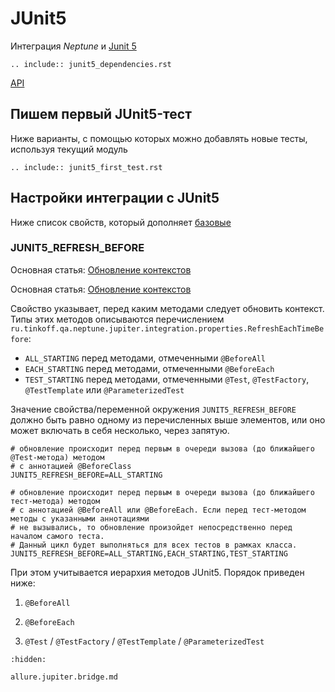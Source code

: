 # JUnit5

Интеграция _Neptune_ и [Junit 5](https://junit.org/junit5/docs/current/user-guide/)

```{eval-rst}
.. include:: junit5_dependencies.rst
```

[API](https://tinkoff.github.io/neptune/jupiter.integration/index.html)

## Пишем первый JUnit5-тест

Ниже варианты, с помощью которых можно добавлять новые тесты, используя текущий модуль

```{eval-rst}
.. include:: junit5_first_test.rst
```

## Настройки интеграции с JUnit5

Ниже список свойств, который дополняет [базовые](./../../quick_start/settings/index.md)

### JUNIT5_REFRESH_BEFORE

Основная статья: [Обновление контекстов](./../../core/steps/context/refresh.rst)

Основная статья: [Обновление контекстов](./../../core/steps/context/refresh.rst)

Свойство указывает, перед каким методами следует обновить контекст. Типы этих методов описываются
перечислением `ru.tinkoff.qa.neptune.jupiter.integration.properties.RefreshEachTimeBefore`:

- `ALL_STARTING` перед методами, отмеченными `@BeforeAll`
- `EACH_STARTING` перед методами, отмеченными `@BeforeEach`
- `TEST_STARTING` перед методами, отмеченными `@Test`, `@TestFactory`, `@TestTemplate` или `@ParameterizedTest`

Значение свойства/переменной окружения `JUNIT5_REFRESH_BEFORE` должно быть равно одному из перечисленных выше элементов,
или оно может включать в себя несколько, через запятую.

```properties
# обновление происходит перед первым в очереди вызова (до ближайшего @Test-метода) методом
# с аннотацией @BeforeClass
JUNIT5_REFRESH_BEFORE=ALL_STARTING
```

```properties
# обновление происходит перед первым в очереди вызова (до ближайшего тест-метода) методом
# с аннотацией @BeforeAll или @BeforeEach. Если перед тест-методом методы с указанными аннотациями
# не вызывались, то обновление произойдет непосредственно перед началом самого теста. 
# Данный цикл будет выполняться для всех тестов в рамках класса.
JUNIT5_REFRESH_BEFORE=ALL_STARTING,EACH_STARTING,TEST_STARTING
```

При этом учитывается иерархия методов JUnit5. Порядок приведен ниже:

1. `@BeforeAll`

2. `@BeforeEach`

3. `@Test` / `@TestFactory` / `@TestTemplate` / `@ParameterizedTest`

```{toctree}
:hidden:

allure.jupiter.bridge.md
```

